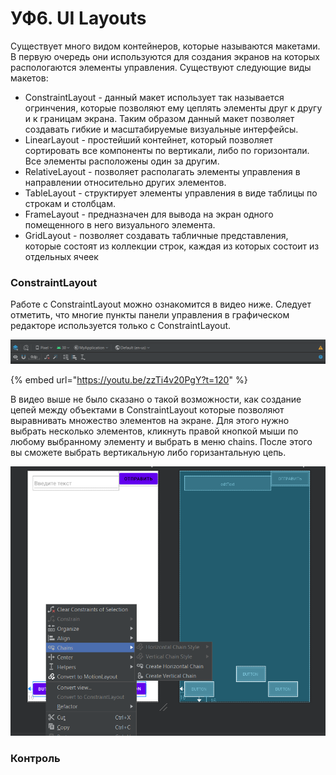 # УФ6. UI Layouts

Существует много видом контейнеров, которые называются макетами. В первую очередь они используются для создания экранов на которых распологаются элементы управления. Существуют следующие виды макетов:

* ConstraintLayout - данный макет использует так называется огринчения, которые позволяют ему цеплять элементы друг к другу и к границам экрана. Таким образом данный макет позволяет создавать гибкие и масштабируемые визуальные интерфейсы.
* LinearLayout - простейший контейнет, который позволяет сортировать все компоненты по вертикали, либо по горизонтали. Все элементы расположены один за другим.
* RelativeLayout - позволяет располагать элементы управления в направлении относительно других элементов.
* TableLayout - структирует элементы управления в виде таблицы по строкам и столбцам.
* FrameLayout - предназначен для вывода на экран одного помещенного в него визуального элемента.
* GridLayout - позволяет создавать табличные представления, которые состоят из коллекции строк, каждая из которых состоит из отдельных ячеек

### ConstraintLayout

Работе с ConstraintLayout можно ознакомится в видео ниже. Следует отметить, что многие пункты панели управления в графическом редакторе используется только с ConstraintLayout.

![&#x420;&#x438;&#x441;. 1. &#x41F;&#x430;&#x43D;&#x435;&#x43B;&#x44C; &#x443;&#x43F;&#x440;&#x430;&#x432;&#x43B;&#x435;&#x43D;&#x438;&#x44F; &#x433;&#x440;&#x430;&#x444;&#x438;&#x447;&#x435;&#x441;&#x43A;&#x43E;&#x433;&#x43E; &#x440;&#x435;&#x434;&#x430;&#x43A;&#x442;&#x43E;&#x440;&#x430;](../../.gitbook/assets/image%20%2823%29.png)

{% embed url="https://youtu.be/zzTi4v20PgY?t=120" %}

В видео выше не было сказано о такой возможности, как создание цепей между объектами в ConstraintLayout которые позволяют выравнивать множество элементов на экране. Для этого нужно выбрать несколько элементов, кликнуть правой кнопкой мыши по любому выбранному элементу и выбрать в меню chains. После этого вы сможете выбрать вертикальную либо горизантальную цепь.

![&#x420;&#x438;&#x441;. 1. &#x421;&#x43E;&#x437;&#x434;&#x430;&#x43D;&#x438;&#x435; &#x446;&#x435;&#x43F;&#x438; &#x43C;&#x435;&#x436;&#x434;&#x443; &#x44D;&#x43B;&#x435;&#x43C;&#x435;&#x43D;&#x442;&#x430;&#x43C;&#x438;.](../../.gitbook/assets/image%20%2826%29.png)

### Контроль



